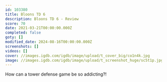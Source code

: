 ```yaml
---
id: 103380
title: Bloons TD 6
description: Bloons TD 6 - Review
score: 70
date: 2021-03-21T00:00:00.000Z
completed: false
goty: []
modified_date: 2024-08-16T00:00:00.000Z
screenshots: []
videos: []
cover: //images.igdb.com/igdb/image/upload/t_cover_big/co1n4k.jpg
image: //images.igdb.com/igdb/image/upload/t_screenshot_huge/sc5t1p.jpg
---
```

How can a tower defense game be so addicting?!